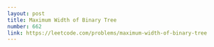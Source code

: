 ```yaml
---
layout: post
title: Maximum Width of Binary Tree
number: 662
link: https://leetcode.com/problems/maximum-width-of-binary-tree
---
```

